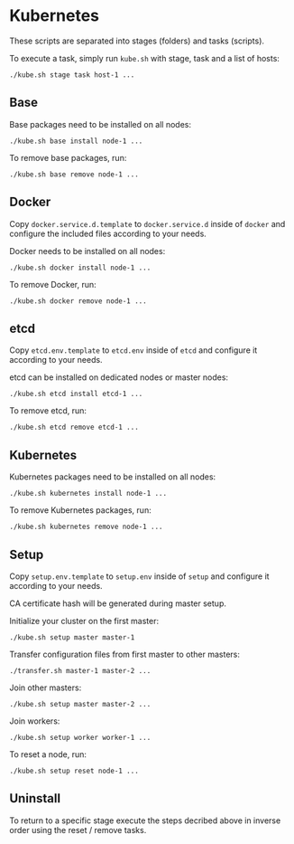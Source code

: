 # Kubernetes

These scripts are separated into stages (folders) and tasks (scripts).

To execute a task, simply run `kube.sh` with stage, task and a list of hosts:

```
./kube.sh stage task host-1 ...
```

## Base

Base packages need to be installed on all nodes:

```
./kube.sh base install node-1 ...
```

To remove base packages, run:

```
./kube.sh base remove node-1 ...
```

## Docker

Copy `docker.service.d.template` to `docker.service.d` inside of `docker` and configure the included files according to your needs.

Docker needs to be installed on all nodes:

```
./kube.sh docker install node-1 ...
```

To remove Docker, run:

```
./kube.sh docker remove node-1 ...
```

## etcd

Copy `etcd.env.template` to `etcd.env` inside of `etcd` and configure it according to your needs.

etcd can be installed on dedicated nodes or master nodes:

```
./kube.sh etcd install etcd-1 ...
```

To remove etcd, run:

```
./kube.sh etcd remove etcd-1 ...
```

## Kubernetes

Kubernetes packages need to be installed on all nodes:

```
./kube.sh kubernetes install node-1 ...
```

To remove Kubernetes packages, run:

```
./kube.sh kubernetes remove node-1 ...
```

## Setup

Copy `setup.env.template` to `setup.env` inside of `setup` and configure it according to your needs.

CA certificate hash will be generated during master setup.

Initialize your cluster on the first master:

```
./kube.sh setup master master-1
```

Transfer configuration files from first master to other masters:

```
./transfer.sh master-1 master-2 ...
```

Join other masters:

```
./kube.sh setup master master-2 ...
```

Join workers:

```
./kube.sh setup worker worker-1 ...
```

To reset a node, run:

```
./kube.sh setup reset node-1 ...
```

## Uninstall

To return to a specific stage execute the steps decribed above in inverse order using the reset / remove tasks.
